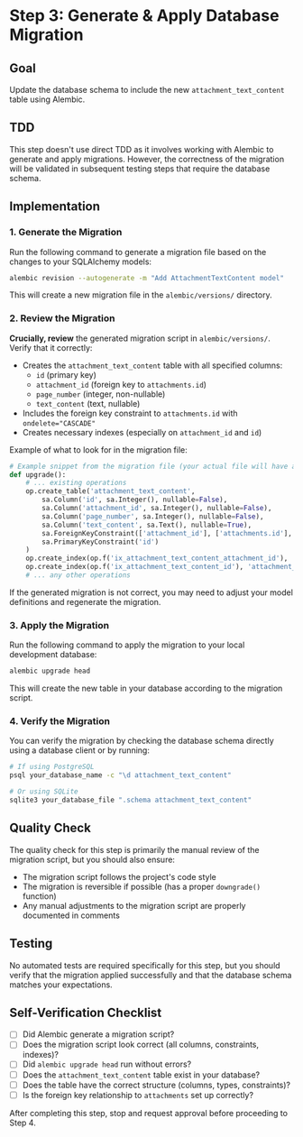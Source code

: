 # Step 3: Generate & Apply Database Migration

## Goal
Update the database schema to include the new `attachment_text_content` table using Alembic.

## TDD
This step doesn't use direct TDD as it involves working with Alembic to generate and apply migrations. However, the correctness of the migration will be validated in subsequent testing steps that require the database schema.

## Implementation

### 1. Generate the Migration

Run the following command to generate a migration file based on the changes to your SQLAlchemy models:

```bash
alembic revision --autogenerate -m "Add AttachmentTextContent model"
```

This will create a new migration file in the `alembic/versions/` directory.

### 2. Review the Migration

**Crucially, review** the generated migration script in `alembic/versions/`. Verify that it correctly:

- Creates the `attachment_text_content` table with all specified columns:
  - `id` (primary key)
  - `attachment_id` (foreign key to `attachments.id`)
  - `page_number` (integer, non-nullable)
  - `text_content` (text, nullable)
- Includes the foreign key constraint to `attachments.id` with `ondelete="CASCADE"`
- Creates necessary indexes (especially on `attachment_id` and `id`)

Example of what to look for in the migration file:

```python
# Example snippet from the migration file (your actual file will have a unique identifier)
def upgrade():
    # ... existing operations
    op.create_table('attachment_text_content',
        sa.Column('id', sa.Integer(), nullable=False),
        sa.Column('attachment_id', sa.Integer(), nullable=False),
        sa.Column('page_number', sa.Integer(), nullable=False),
        sa.Column('text_content', sa.Text(), nullable=True),
        sa.ForeignKeyConstraint(['attachment_id'], ['attachments.id'], ondelete='CASCADE'),
        sa.PrimaryKeyConstraint('id')
    )
    op.create_index(op.f('ix_attachment_text_content_attachment_id'), 'attachment_text_content', ['attachment_id'], unique=False)
    op.create_index(op.f('ix_attachment_text_content_id'), 'attachment_text_content', ['id'], unique=False)
    # ... any other operations
```

If the generated migration is not correct, you may need to adjust your model definitions and regenerate the migration.

### 3. Apply the Migration

Run the following command to apply the migration to your local development database:

```bash
alembic upgrade head
```

This will create the new table in your database according to the migration script.

### 4. Verify the Migration

You can verify the migration by checking the database schema directly using a database client or by running:

```bash
# If using PostgreSQL
psql your_database_name -c "\d attachment_text_content"

# Or using SQLite
sqlite3 your_database_file ".schema attachment_text_content"
```

## Quality Check
The quality check for this step is primarily the manual review of the migration script, but you should also ensure:

- The migration script follows the project's code style
- The migration is reversible if possible (has a proper `downgrade()` function)
- Any manual adjustments to the migration script are properly documented in comments

## Testing
No automated tests are required specifically for this step, but you should verify that the migration applied successfully and that the database schema matches your expectations.

## Self-Verification Checklist
- [ ] Did Alembic generate a migration script?
- [ ] Does the migration script look correct (all columns, constraints, indexes)?
- [ ] Did `alembic upgrade head` run without errors?
- [ ] Does the `attachment_text_content` table exist in your database?
- [ ] Does the table have the correct structure (columns, types, constraints)?
- [ ] Is the foreign key relationship to `attachments` set up correctly?

After completing this step, stop and request approval before proceeding to Step 4. 